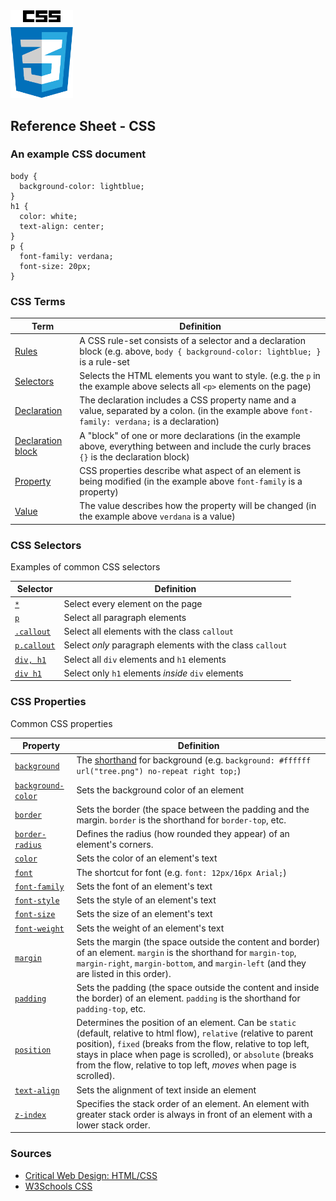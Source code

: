 

<img src="../assets/img/logos/logo-css3.png" width="100">

## Reference Sheet - CSS




### An example CSS document
```
body {
  background-color: lightblue;
}
h1 {
  color: white;
  text-align: center;
}
p {
  font-family: verdana;
  font-size: 20px;
}
```



### CSS Terms

Term | Definition
--- | ---
[Rules](https://www.w3schools.com/Css/css_syntax.asp) | A CSS rule-set consists of a selector and a declaration block (e.g. above, `body { background-color: lightblue; }` is a rule-set
[Selectors](https://www.w3schools.com/css/css_syntax.asp) | Selects the HTML elements you want to style. (e.g. the `p` in the example above selects all `<p>` elements on the page)
[Declaration](https://www.w3schools.com/css/css_syntax.asp) | The declaration includes a CSS property name and a value, separated by a colon. (in the example above `font-family: verdana;` is a declaration)
[Declaration block](https://www.w3schools.com/css/css_syntax.asp) | A "block" of one or more declarations (in the example above, everything between and include the curly braces `{}` is the declaration block)
[Property](https://www.w3schools.com/css/css_syntax.asp) | CSS properties describe what aspect of an element is being modified (in the example above `font-family` is a property)
[Value](https://www.w3schools.com/css/css_syntax.asp) | The value describes how the property will be changed (in the example above `verdana` is a value)


### CSS Selectors
Examples of common CSS selectors

Selector | Definition
--- | ---
[`*`](https://www.w3schools.com/css/css_selectors.asp) | Select every element on the page
[`p`](https://www.w3schools.com/css/css_selectors.asp) | Select all paragraph elements
[`.callout`](https://www.w3schools.com/css/css_selectors.asp) | Select all elements with the class `callout`
[`p.callout`](https://www.w3schools.com/css/css_selectors.asp) | Select *only* paragraph elements with the class `callout`
[`div, h1`](https://www.w3schools.com/css/css_selectors.asp) | Select all `div` elements and `h1` elements
[`div h1`](https://www.w3schools.com/css/css_selectors.asp) | Select only `h1` elements *inside* `div` elements



### CSS Properties
Common CSS properties

Property | Definition
--- | ---
[`background`](https://www.w3schools.com/css/css_background.asp) | The [shorthand](https://developer.mozilla.org/en-US/docs/Web/CSS/Shorthand_properties) for background (e.g. `background: #ffffff url("tree.png") no-repeat right top;`)
[`background-color`](https://www.w3schools.com/css/css_background.asp) | Sets the background color of an element
[`border`](https://www.w3schools.com/css/css_border.asp) | Sets the border (the space between the padding and the margin. `border` is the shorthand for `border-top`, etc.
[`border-radius`](https://www.w3schools.com/cssref/css3_pr_border-radius.asp) | Defines the radius (how rounded they appear) of an element's corners.
[`color`](https://www.w3schools.com/css/css_colors.asp) | Sets the color of an element's text
[`font`](https://www.w3schools.com/css/css_font.asp) | The shortcut for font (e.g. `font: 12px/16px Arial;`)
[`font-family`](https://www.w3schools.com/css/css_font.asp) | Sets the font of an element's text
[`font-style`](https://www.w3schools.com/css/css_font.asp) | Sets the style of an element's text
[`font-size`](https://www.w3schools.com/css/css_font.asp) | Sets the size of an element's text
[`font-weight`](https://www.w3schools.com/css/css_font.asp) | Sets the weight of an element's text
[`margin`](https://www.w3schools.com/css/css_margin.asp) | Sets the margin (the space outside the content and border) of an element. `margin` is the shorthand for `margin-top`, `margin-right`, `margin-bottom`, and `margin-left` (and they are listed in this order).
[`padding`](https://www.w3schools.com/css/css_padding.asp) | Sets the padding (the space outside the content and inside the border) of an element. `padding` is the shorthand for `padding-top`, etc.
[`position`](https://www.w3schools.com/css/css_positioning.asp) | Determines the position of an element. Can be `static` (default, relative to html flow), `relative` (relative to parent position), `fixed` (breaks from the flow, relative to top left, stays in place when page is scrolled), or `absolute` (breaks from the flow, relative to top left, *moves* when page is scrolled).
[`text-align`](https://www.w3schools.com/css/css_align.asp) | Sets the alignment of text inside an element
[`z-index`](https://www.w3schools.com/cssref/pr_pos_z-index.asp) | Specifies the stack order of an element. An element with greater stack order is always in front of an element with a lower stack order.








### Sources
* [Critical Web Design: HTML/CSS](https://docs.google.com/presentation/d/1x5yJObVVAyUj2uUV3VKqxvY1L2ucPrwKDUFKmZ2elUw/edit?usp=sharing)
* [W3Schools CSS](https://www.w3schools.com/css/default.asp)

